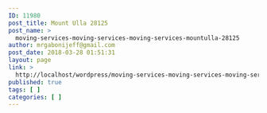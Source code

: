 ```yaml
---
ID: 11980
post_title: Mount Ulla 28125
post_name: >
  moving-services-moving-services-moving-services-mountulla-28125
author: mrgabonijeff@gmail.com
post_date: 2018-03-28 01:51:31
layout: page
link: >
  http://localhost/wordpress/moving-services-moving-services-moving-services-mountulla-28125/
published: true
tags: [ ]
categories: [ ]
---
```

